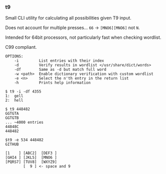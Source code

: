 ### t9

Small CLI utility for calculating all possibilities given T9 input.

Does not account for multiple presses... `66` -> `[MNO6][MNO6]` not `N`.

Intended for 64bit processors, not particularly fast when checking wordlist. 

C99 compliant.

```
OPTIONS:
    -i         List entries with their index
    -d         Verify results in wordlist </usr/share/dict/words>
    -df        Same as -d but match full word
    -w <path>  Enable dictionary verification with custom wordlist
    -e <n>     Select the n'th entry in the return list
    -h         Prints help information
```

```
$ t9 -i -df 4355
1:  gell
2:  hell

$ t9 448482
GGTGTA
GGTGTB
... ~4000 entries
44848C
448482

$t9 -e 534 448482
GITHUB
```

```
[1    ] [ABC2]  [DEF3 ]
[GHI4 ] [JKL5]  [MNO6 ]
[PQRS7] [TUV8]  [WXYZ9]
        [  9 ] <- space and 9
```
